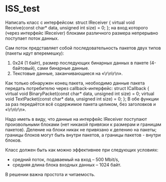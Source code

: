 # ISS_test

Написать класс с интерфейсом:
    struct IReceiver
    {
        virtual void Receive(const char* data, unsigned int size) = 0;
    };
на вход которого (через интерфейс IReceiver) блоками различного размера непрерывно поступает поток данных.

Сам поток представляет собой последовательность пакетов двух типов (пакеты идут вперемешку):
  1. 0x24 (1 байт), размер последующих бинарных данных в пакете (4-байтовый), сами бинарные данные.
  2. Текстовые данные, заканчивающиеся на «\r\n\r\n».

Как только обнаружен конец пакета, необходимо данные пакета передать потребителю через callback-интерфейс:
    struct ICallback
    {
        virtual void BinaryPacket(const char* data, unsigned int size) = 0;
        virtual void TextPacket(const char* data, unsigned int size) = 0;
    };
В обе функции за раз передаётся всё содержимое пакета целиком, без заголовков и «\r\n\r\n».

Надо иметь в виду, что данные на интерфейс IReceiver поступают произвольными блоками (нет никакой привязки к размерам и границам пакетов). Деление на блоки никак не привязано к делению на пакеты; границы блоков могут быть внутри пакетов, а границы пакетов - внутри блоков.

Класс должен быть как можно эффективнее при следующих условиях:
- средний поток, подаваемый на вход – 500 Mbit/s,
- средняя длина блока входных данных – 1024 байт.

В решении важна простота и читаемость.
